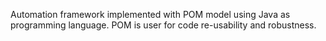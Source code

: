 Automation framework implemented with POM model using Java as programming language. POM is user for code re-usability and robustness.

